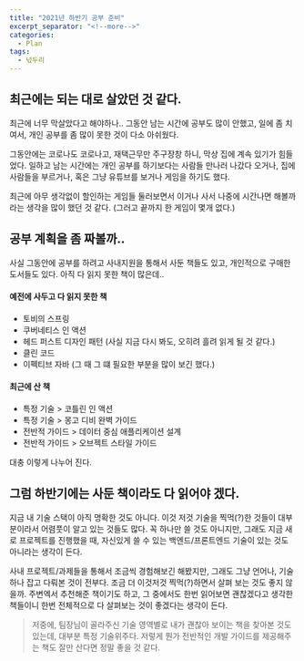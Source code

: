 ```yaml
---
title: "2021년 하반기 공부 준비"
excerpt_separator: "<!--more-->"
categories:
  - Plan
tags:
  - 넋두리
---
```


## 최근에는 되는 대로 살았던 것 같다.
 최근에 너무 막살았다고 해야하나.. 그동안 남는 시간에 공부도 많이 안했고, 일에 좀 치여서, 개인 공부를 좀 많이 못한 것이 다소 아쉬웠다. 

 그동안에는 코로나도 코로나고, 재택근무만 주구장창 하니, 막상 집에 계속 있기가 힘들었다. 일하고 남는 시간에는 개인 공부를 하기보다는 사람들 만나러 나갔다 오거나, 집에 사람들을 부르거나, 혹은 그냥 유튜브를 보거나 게임을 하기도 했다. 

 최근에 아무 생각없이 할인하는 게임들 둘러보면서 이거나 사서 나중에 시간나면 해볼까라는 생각을 많이 했던 것 같다. (그러고 끝까지 한 게임이 몇개 없다.)

## 공부 계획을 좀 짜볼까..
 사실 그동안에 공부를 하려고 사내지원을 통해서 사둔 책들도 있고, 개인적으로 구매한 도서들도 있다. 아직 다 읽지 못한 책이 많은데..

#### 예전에 사두고 다 읽지 못한 책
* 토비의 스프링
* 쿠버네티스 인 액션
* 헤드 퍼스트 디자인 패턴 (사실 지금 다시 봐도, 오히려 흘려 읽게 될 것 같다.)
* 클린 코드
* 이펙티브 자바 (그 때 그 떄 필요한 부분을 많이 보긴 했다.)

#### 최근에 산 책
* 특정 기술 > 코틀린 인 액션
* 특정 기술 > 몽고 디비 완벽 가이드
* 전반적 가이드 > 데이터 중심 애플리케이션 설계
* 전반적 가이드 > 오브젝트 스타일 가이드

대충 이렇게 나누어 진다.

## 그럼 하반기에는 사둔 책이라도 다 읽어야 겠다.
 지금 내 기술 스택이 아직 명확한 것도 아니다. 이것 저것 기술을 찍먹(?)한 것들이 대부분이라서 어렴풋이 알고 있는 것들도 많다. 꼭 하나만 쓸 것도 아니지만, 그래도 지금 새로 프로젝트를 진행했을 때, 자신있게 쓸 수 있는 백엔드/프론트엔드 기술이 있는 것도 아니라는 생각이 든다. 
 
 사내 프로젝트/과제들을 통해서 조금씩 경험해보긴 해봤지만, 그래도 그냥 언어나, 기술 하나 잡고 다뤄본 것이 전부다. 조금 더 이것저것 찍먹(?)하면서 살펴 보는 것도 좋지 않을까. 주변엑서 추천해준 책이기도 하고, 그 중에서도 한번 읽어보면 괜찮겠다고 생각한 책들이니 한번 전체적으로 다 살펴보는 것이 좋겠다는 생각이 든다.


> 저중에, 팀장님이 골라주신 기술 영역별로 내가 괜찮아 보이는 책을 찾아본 것도 있는데, 대부분 특정 기술위주다. 
> 저렇게 뭔가 전반적인 개발 가이드를 제공해주는 책도 잘만 산다면 정말 좋을 것 같다.
